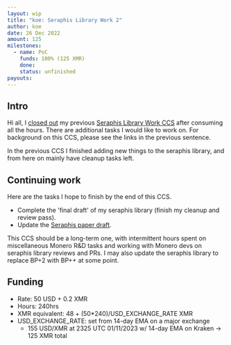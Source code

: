 ```yaml
---
layout: wip
title: "koe: Seraphis Library Work 2"
author: koe
date: 26 Dec 2022
amount: 125
milestones:
  - name: PoC
    funds: 100% (125 XMR)
    done: 
    status: unfinished
payouts:
---
```


## Intro

Hi all, I [closed out](https://repo.getmonero.org/monero-project/ccs-proposals/-/merge_requests/338#note_20190) my previous [Seraphis Library Work CCS](https://repo.getmonero.org/monero-project/ccs-proposals/-/merge_requests/338) after consuming all the hours. There are additional tasks I would like to work on. For background on this CCS, please see the links in the previous sentence.

In the previous CCS I finished adding new things to the seraphis library, and from here on mainly have cleanup tasks left.


## Continuing work

Here are the tasks I hope to finish by the end of this CCS.

- Complete the 'final draft' of my seraphis library (finish my cleanup and review pass).
- Update the [Seraphis paper draft](https://github.com/UkoeHB/Seraphis).

This CCS should be a long-term one, with intermittent hours spent on miscellaneous Monero R&D tasks and working with Monero devs on seraphis library reviews and PRs. I may also update the seraphis library to replace BP+2 with BP++ at some point.


## Funding

- Rate: 50 USD + 0.2 XMR
- Hours: 240hrs
- XMR equivalent: 48 + (50\*240)/USD\_EXCHANGE\_RATE XMR
- USD\_EXCHANGE\_RATE: set from 14-day EMA on a major exchange
  - 155 USD/XMR at 2325 UTC 01/11/2023 w/ 14-day EMA on Kraken -> 125 XMR total
